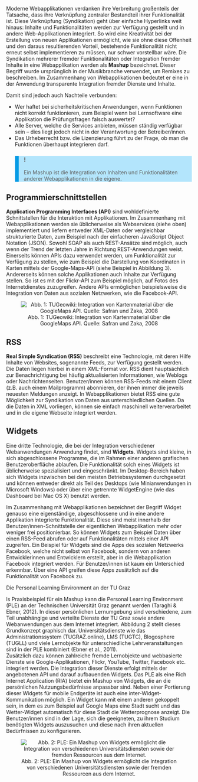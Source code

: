 <!-- filename: 05_Vor_Gebrauch_gut_schuetteln_-_Syndikation_und_Integration.md -->
<!-- title: Vor Gebrauch gut schütteln — Syndikation und Integration -->

Moderne Webapplikationen verdanken ihre Verbreitung großenteils der Tatsache, dass ihre Verknüpfung zentraler Bestandteil ihrer Funktionalität ist. Diese Verknüpfung (Syndikation) geht über einfache Hyperlinks weit hinaus: Inhalte und Funktionalitäten werden zur Verfügung gestellt und in andere Web-Applikationen integriert. So wird eine Kreativität bei der Erstellung von neuen Applikationen ermöglicht, wie sie ohne diese Offenheit und den daraus resultierenden Vorteil, bestehende Funktionalität nicht erneut selbst implementieren zu müssen, nur schwer vorstellbar wäre. Die Syndikation mehrerer fremder Funktionalitäten oder Integration fremder Inhalte in eine Webapplikation werden als **Mashup** bezeichnet. Dieser Begriff wurde ursprünglich in der Musikbranche verwendet, um Remixes zu beschreiben. Im Zusammenhang von Webapplikationen bedeutet er eine in der Anwendung transparente Integration fremder Dienste und Inhalte.

Damit sind jedoch auch Nachteile verbunden:

- Wer haftet bei sicherheitskritischen Anwendungen, wenn Funktionen nicht korrekt funktionieren, zum Beispiel wenn bei Lernsoftware eine Applikation die Prüfungsfragen falsch auswertet?
- Alle Server, welche die Services anbieten, müssen ständig verfügbar sein – dies liegt jedoch nicht in der Verantwortung der Betreiber/innen.
- Das Urheberrecht bzw. die Lizenzierung führt zu der Frage, ob man die Funktionen überhaupt integrieren darf.

<blockquote style="background: #B3E5FC; border-left: 10px solid #039BE5">

### !

Ein Mashup ist die Integration von Inhalten und Funktionalitäten anderer Webapplikationen in die eigene.

</blockquote>

## Programmierschnittstellen

**Application Programming Interfaces (API)** sind wohldefinierte Schnittstellen für die Interaktion mit Applikationen. Im Zusammenhang mit Webapplikationen werden sie üblicherweise als Webservices (siehe oben) implementiert und liefern entweder XML-Daten oder vergleichbar strukturierte Daten, zum Beispiel nach der einfacheren JavaScript Object Notation (JSON). Sowohl SOAP als auch REST-Ansätze sind möglich, auch wenn der Trend der letzten Jahre in Richtung REST-Anwendungen weist.  
Einerseits können APIs dazu verwendet werden, um Funktionalität zur Verfügung zu stellen, wie zum Beispiel die Darstellung von Koordinaten in Karten mittels der Google-Maps-API (siehe Beispiel in Abbildung 3). Andererseits können solche Applikationen auch Inhalte zur Verfügung stellen. So ist es mit der Flickr-API zum Beispiel möglich, auf Fotos des Internetdienstes zuzugreifen. Andere APIs ermöglichen beispielsweise die Integration von Daten aus sozialen Netzwerken, wie die Facebook-API.

<center><figure>
  <img src="https://raw.githubusercontent.com/ed-tech-at/L3T/refs/heads/main/08_Webtechnologien/img/01_TUGeowiki_Integration_von_Kartenmaterial_über_die_GoogleMaps_API_Quelle_Safran_u.png" alt="Abb. 1: TUGeowiki: Integration von Kartenmaterial über die GoogleMaps API. Quelle: Safran und Zaka, 2008">
  <figcaption>Abb. 1: TUGeowiki: Integration von Kartenmaterial über die GoogleMaps API. Quelle: Safran und Zaka, 2008</figcaption>
</figure></center>


## RSS

**Real Simple Syndication (RSS)** beschreibt eine Technologie, mit deren Hilfe Inhalte von Websites, sogenannte Feeds, zur Verfügung gestellt werden. Die Daten liegen hierbei in einem XML-Format vor. RSS dient hauptsächlich zur Benachrichtigung bei häufig aktualisierten Informationen, wie Weblogs oder Nachrichtenseiten. Benutzer/innen können RSS-Feeds mit einem Client (z.B. auch einem Mailprogramm) abonnieren, der ihnen immer die jeweils neuesten Meldungen anzeigt. In Webapplikationen bietet RSS eine gute Möglichkeit zur Syndikation von Daten aus unterschiedlichen Quellen. Da die Daten in XML vorliegen, können sie einfach maschinell weiterverarbeitet und in die eigene Webseite integriert werden.

## Widgets

Eine dritte Technologie, die bei der Integration verschiedener Webanwendungen Anwendung findet, sind **Widgets**. Widgets sind kleine, in sich abgeschlossene Programme, die im Rahmen einer anderen grafischen Benutzeroberfläche ablaufen. Die Funktionalität solch eines Widgets ist üblicherweise spezialisiert und eingeschränkt. Im Desktop-Bereich haben sich Widgets inzwischen bei den meisten Betriebssystemen durchgesetzt und können entweder direkt als Teil des Desktops (wie Minianwendungen in Microsoft Windows) oder über eine getrennte WidgetEngine (wie das Dashboard bei Mac OS X) benutzt werden.

Im Zusammenhang mit Webapplikationen bezeichnet der Begriff Widget genauso eine eigenständige, abgeschlossene und in eine andere Applikation integrierte Funktionalität. Diese sind meist innerhalb der Benutzer/innen-Schnittstelle der eigentlichen Webapplikation mehr oder weniger frei positionierbar. So können Widgets zum Beispiel Daten über einen RSS-Feed abrufen oder auf Funktionalitäten mittels einer API zugreifen. Ein Beispiel für Widgets sind die Apps des sozialen Netzwerks Facebook, welche nicht selbst von Facebook, sondern von anderen Entwicklerinnen und Entwicklern erstellt, aber in die Webapplikation Facebook integriert werden. Für Benutzer/innen ist kaum ein Unterschied erkennbar. Über eine API greifen diese Apps zusätzlich auf die Funktionalität von Facebook zu.

Die Personal Learning Environment an der TU Graz

ls Praxisbeispiel für ein Mashup kann die Personal Learning Environment (PLE) an der Technischen Universität Graz genannt werden (Taraghi & Ebner, 2012). In dieser persönlichen Lernumgebung sind verschiedene, zum Teil unabhängige und verteilte Dienste der TU Graz sowie andere Webanwendungen aus dem Internet integriert. Abbildung 2 stellt dieses Grundkonzept graphisch dar. Universitätsdienste wie das Administrationssystem (TUGRAZ.online), LMS (TUGTC), Blogosphere (TUGLL) und viele Lernobjekte für unterschiedliche Lehrveranstaltungen sind in der PLE kombiniert (Ebner et al., 2011).  
Zusätzlich dazu können zahlreiche fremde Lernobjekte und webbasierte Dienste wie Google-Applikationen, Flickr, YouTube, Twitter, Facebook etc. integriert werden. Die Integration dieser Dienste erfolgt mittels der angebotenen API und darauf aufbauenden Widgets. Das PLE als eine Rich Internet Application (RIA) bietet ein Mashup von Widgets, die an die persönlichen Nutzungsbedürfnisse anpassbar sind. Neben einer Portierung dieser Widgets für mobile Endgeräte ist auch eine inter-Widget-Kommunikation möglich. Ein Widget kann mit einem anderen gekoppelt sein, in dem es zum Beispiel auf Google Maps eine Stadt sucht und das Wetter-Widget automatisch für diese Stadt die Wetterprognose anzeigt. Die Benutzer/innen sind in der Lage, sich die geeigneten, zu ihrem Studium benötigten Widgets auszusuchen und diese nach ihren aktuellen Bedürfnissen zu konfigurieren.

<center><figure>
  <img src="https://raw.githubusercontent.com/ed-tech-at/L3T/refs/heads/main/08_Webtechnologien/img/02_PLE_Ein_Mashup_von_Widgets_ermöglicht_die_Integration_von_verschiedenen_Universi.png" alt="Abb. 2: PLE: Ein Mashup von Widgets ermöglicht die Integration von verschiedenen Universitätsdiensten sowie der fremden Ressourcen aus dem Internet.">
  <figcaption>Abb. 2: PLE: Ein Mashup von Widgets ermöglicht die Integration von verschiedenen Universitätsdiensten sowie der fremden Ressourcen aus dem Internet.</figcaption>
</figure></center>

